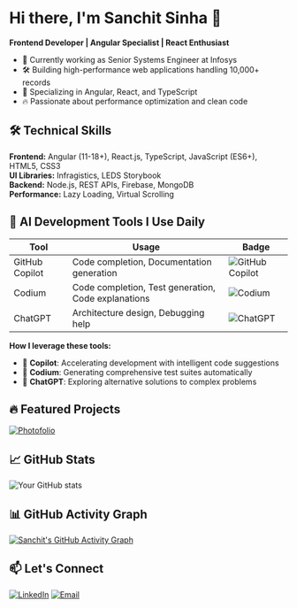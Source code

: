 # Hi there, I'm Sanchit Sinha 👋

**Frontend Developer | Angular Specialist | React Enthusiast**

- 🏢 Currently working as Senior Systems Engineer at Infosys
- 🛠️ Building high-performance web applications handling 10,000+ records
- 🚀 Specializing in Angular, React, and TypeScript
- 🔥 Passionate about performance optimization and clean code

## 🛠 Technical Skills
**Frontend:** Angular (11-18+), React.js, TypeScript, JavaScript (ES6+), HTML5, CSS3  
**UI Libraries:** Infragistics, LEDS Storybook  
**Backend:** Node.js, REST APIs, Firebase, MongoDB  
**Performance:** Lazy Loading, Virtual Scrolling  

## 🤖 AI Development Tools I Use Daily

| Tool | Usage | Badge |
|------|-------|-------|
| GitHub Copilot | Code completion, Documentation generation | ![GitHub Copilot](https://img.shields.io/badge/GitHub_Copilot-Used_100%25-blue?logo=github) |
| Codium | Code completion, Test generation, Code explanations | ![Codium](https://img.shields.io/badge/Codium-Active_User-green?logo=codium) |
| ChatGPT | Architecture design, Debugging help | ![ChatGPT](https://img.shields.io/badge/ChatGPT-Research_Assistant-purple?logo=openai) |

**How I leverage these tools:**
- 🚀 **Copilot**: Accelerating development with intelligent code suggestions
- 🧪 **Codium**: Generating comprehensive test suites automatically
- 🤔 **ChatGPT**: Exploring alternative solutions to complex problems

## 🔥 Featured Projects

[![Photofolio](https://github-readme-stats.vercel.app/api/pin/?username=sanchit903&repo=photofolio&theme=dark&show_description=true)](https://github.com/sanchit903/photofolio)
<!-- [![Project 2](https://github-readme-stats.vercel.app/api/pin/?username=sanchit903&repo=project2&theme=dark)](https://github.com/sanchit903/project2) -->

## 📈 GitHub Stats

![Your GitHub stats](https://github-readme-stats.vercel.app/api?username=sanchit903&show_icons=true&theme=dark)

## 📊 GitHub Activity Graph
[![Sanchit's GitHub Activity Graph](https://github-readme-activity-graph.vercel.app/graph?username=sanchit903&theme=github-compact)](https://github.com/sanchit903)

## 📫 Let's Connect
[![LinkedIn](https://img.shields.io/badge/LinkedIn-0077B5?style=for-the-badge&logo=linkedin&logoColor=white)](https://www.linkedin.com/in/sanchit-sinha-522448217/)
[![Email](https://img.shields.io/badge/Gmail-D14836?style=for-the-badge&logo=gmail&logoColor=white)](mailto:sanchitsinha903@gmail.com)


<!---
- 👋 Hi, I’m Sanchit Sinha
- 👀 I’m interested in ...
- 🌱 I’m currently learning ...
- 💞️ I’m looking to collaborate on ...
- 📫 How to reach me ...
- 😄 Pronouns: He/Him
- ⚡ Fun fact: ...
-  AI tools: ![GitHub Copilot](https://img.shields.io/badge/github_copilot-8957E5?style=for-the-badge&logo=github-copilot&logoColor=white) [![built with Codeium](https://codeium.com/badges/main)](https://codeium.com)

sanchit903/sanchit903 is a ✨ special ✨ repository because its `README.md` (this file) appears on your GitHub profile.
You can click the Preview link to take a look at your changes.
--->
